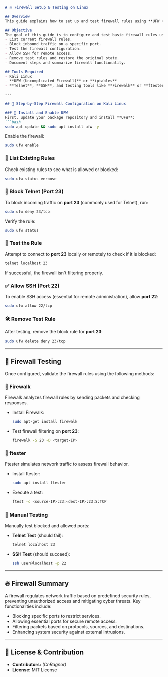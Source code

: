 ```markdown
# 🔥 Firewall Setup & Testing on Linux

## Overview
This guide explains how to set up and test firewall rules using **UFW (Uncomplicated Firewall)** on **Kali Linux**. It covers blocking inbound traffic, testing rules, allowing SSH, and documenting the configuration.

## Objective
The goal of this guide is to configure and test basic firewall rules using **UFW (Uncomplicated Firewall)** on Kali Linux. We will:
- List current firewall rules.
- Block inbound traffic on a specific port.
- Test the firewall configuration.
- Allow SSH for remote access.
- Remove test rules and restore the original state.
- Document steps and summarize firewall functionality.

## Tools Required
- Kali Linux
- **UFW (Uncomplicated Firewall)** or **iptables**
- **Telnet**, **SSH**, and testing tools like **Firewalk** or **ftester**

---

## 🚀 Step-by-Step Firewall Configuration on Kali Linux

### 📌 Install and Enable UFW
First, update your package repository and install **UFW**:
```bash
sudo apt update && sudo apt install ufw -y
```
Enable the firewall:
```bash
sudo ufw enable
```

### 📌 List Existing Rules
Check existing rules to see what is allowed or blocked:
```bash
sudo ufw status verbose
```

### 🚫 Block Telnet (Port 23)
To block incoming traffic on **port 23** (commonly used for Telnet), run:
```bash
sudo ufw deny 23/tcp
```
Verify the rule:
```bash
sudo ufw status
```

### 🔎 Test the Rule
Attempt to connect to **port 23** locally or remotely to check if it is blocked:
```bash
telnet localhost 23
```
If successful, the firewall isn't filtering properly.

### ✅ Allow SSH (Port 22)
To enable SSH access (essential for remote administration), allow **port 22**:
```bash
sudo ufw allow 22/tcp
```

### 🛠 Remove Test Rule
After testing, remove the block rule for **port 23**:
```bash
sudo ufw delete deny 23/tcp
```

---

## 🧪 Firewall Testing
Once configured, validate the firewall rules using the following methods:

### 🔹 Firewalk
Firewalk analyzes firewall rules by sending packets and checking responses.
- Install Firewalk:
  ```bash
  sudo apt-get install firewalk
  ```
- Test firewall filtering on **port 23**:
  ```bash
  firewalk -S 23 -D <target-IP>
  ```

### 🔹 ftester
Ftester simulates network traffic to assess firewall behavior.
- Install ftester:
  ```bash
  sudo apt install ftester
  ```
- Execute a test:
  ```bash
  ftest -c <source-IP>:23:<dest-IP>:23:S:TCP
  ```

### 🔹 Manual Testing
Manually test blocked and allowed ports:
- **Telnet Test** (should fail):
  ```bash
  telnet localhost 23
  ```
- **SSH Test** (should succeed):
  ```bash
  ssh user@localhost -p 22
  ```

---

## 🔥 Firewall Summary
A firewall regulates network traffic based on predefined security rules, preventing unauthorized access and mitigating cyber threats. Key functionalities include:
- Blocking specific ports to restrict services.
- Allowing essential ports for secure remote access.
- Filtering packets based on protocols, sources, and destinations.
- Enhancing system security against external intrusions.

---

## 📌 License & Contribution
- **Contributors:** _(CnRagnor)_
- **License:** MIT License
```
